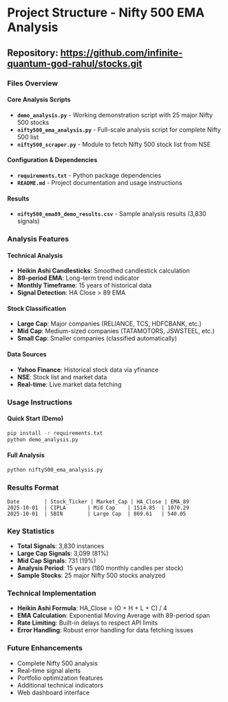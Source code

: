 # Project Structure - Nifty 500 EMA Analysis

## Repository: https://github.com/infinite-quantum-god-rahul/stocks.git

### Files Overview

#### Core Analysis Scripts
- **`demo_analysis.py`** - Working demonstration script with 25 major Nifty 500 stocks
- **`nifty500_ema_analysis.py`** - Full-scale analysis script for complete Nifty 500 list
- **`nifty500_scraper.py`** - Module to fetch Nifty 500 stock list from NSE

#### Configuration & Dependencies
- **`requirements.txt`** - Python package dependencies
- **`README.md`** - Project documentation and usage instructions

#### Results
- **`nifty500_ema89_demo_results.csv`** - Sample analysis results (3,830 signals)

### Analysis Features

#### Technical Analysis
- **Heikin Ashi Candlesticks**: Smoothed candlestick calculation
- **89-period EMA**: Long-term trend indicator
- **Monthly Timeframe**: 15 years of historical data
- **Signal Detection**: HA Close > 89 EMA

#### Stock Classification
- **Large Cap**: Major companies (RELIANCE, TCS, HDFCBANK, etc.)
- **Mid Cap**: Medium-sized companies (TATAMOTORS, JSWSTEEL, etc.)
- **Small Cap**: Smaller companies (classified automatically)

#### Data Sources
- **Yahoo Finance**: Historical stock data via yfinance
- **NSE**: Stock list and market data
- **Real-time**: Live market data fetching

### Usage Instructions

#### Quick Start (Demo)
```bash
pip install -r requirements.txt
python demo_analysis.py
```

#### Full Analysis
```bash
python nifty500_ema_analysis.py
```

### Results Format
```
Date        | Stock_Ticker | Market_Cap | HA_Close | EMA_89
2025-10-01  | CIPLA       | Mid Cap    | 1514.85  | 1070.29
2025-10-01  | SBIN        | Large Cap  | 869.61   | 540.05
```

### Key Statistics
- **Total Signals**: 3,830 instances
- **Large Cap Signals**: 3,099 (81%)
- **Mid Cap Signals**: 731 (19%)
- **Analysis Period**: 15 years (180 monthly candles per stock)
- **Sample Stocks**: 25 major Nifty 500 stocks analyzed

### Technical Implementation
- **Heikin Ashi Formula**: HA_Close = (O + H + L + C) / 4
- **EMA Calculation**: Exponential Moving Average with 89-period span
- **Rate Limiting**: Built-in delays to respect API limits
- **Error Handling**: Robust error handling for data fetching issues

### Future Enhancements
- Complete Nifty 500 analysis
- Real-time signal alerts
- Portfolio optimization features
- Additional technical indicators
- Web dashboard interface
